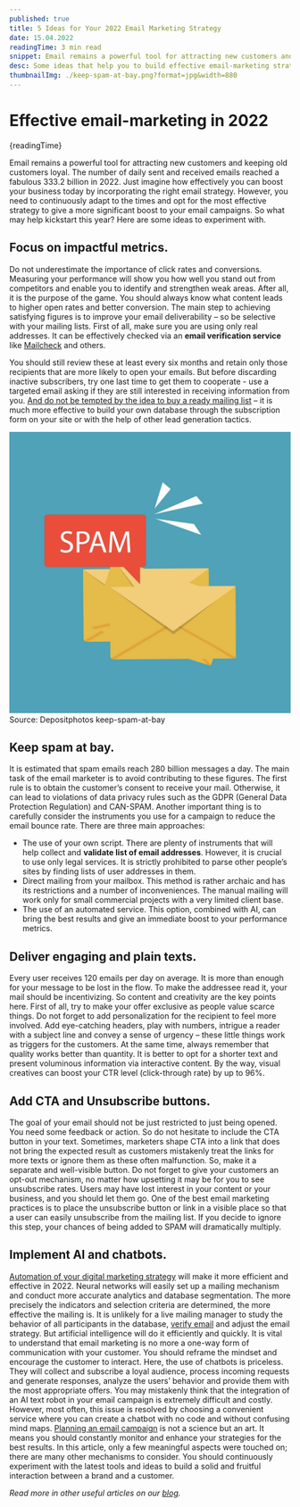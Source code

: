 ```yaml
---
published: true
title: 5 Ideas for Your 2022 Email Marketing Strategy
date: 15.04.2022
readingTime: 3 min read
snippet: Email remains a powerful tool for attracting new customers and keeping old customers loyal. The number of daily sent and received emails reached a fabulous 333.2 billion in 2022. Just imagine how effectively you can boost your business today by incorporating the right email strategy. However, you need to continuously adapt to the times and opt for the most effective strategy to give a more significant boost to your email campaigns. So what may help kickstart this year? Here are some ideas to experiment with.
desc: Some ideas that help you to build effective email-marketing strategy and get the high response from your mail list.
thumbnailImg: ./keep-spam-at-bay.png?format=jpg&width=880
---
```


# Effective email-marketing in 2022

{readingTime}

Email remains a powerful tool for attracting new customers and keeping old customers loyal. The number of daily sent and received emails reached a fabulous 333.2 billion in 2022. Just imagine how effectively you can boost your business today by incorporating the right email strategy. However, you need to continuously adapt to the times and opt for the most effective strategy to give a more significant boost to your email campaigns. So what may help kickstart this year? Here are some ideas to experiment with.

## Focus on impactful metrics.

Do not underestimate the importance of click rates and conversions. Measuring your performance will show you how well you stand out from competitors and enable you to identify and strengthen weak areas. After all, it is the purpose of the game. You should always know what content leads to higher open rates and better conversion. The main step to achieving satisfying figures is to improve your email deliverability – so be selective with your mailing lists. First of all, make sure you are using only real addresses. It can be effectively checked via an **email verification service** like [Mailcheck](https://mailcheck.co/) and others.

You should still review these at least every six months and retain only those recipients that are more likely to open your emails. But before discarding inactive subscribers, try one last time to get them to cooperate - use a targeted email asking if they are still interested in receiving information from you. [And do not be tempted by the idea to buy a ready mailing list](/blog/want-to-buy-an-email-list-we-have-6-reasons-not-to) – it is much more effective to build your own database through the subscription form on your site or with the help of other lead generation tactics.

![keep-spam-at-bay](./keep-spam-at-bay.png?format=webp;jpg;png;avif&srcset&width=880)
Source: Depositphotos keep-spam-at-bay

## Keep spam at bay.

It is estimated that spam emails reach 280 billion messages a day. The main task of the email marketer is to avoid contributing to these figures. The first rule is to obtain the customer’s consent to receive your mail. Otherwise, it can lead to violations of data privacy rules such as the GDPR (General Data Protection Regulation) and CAN-SPAM. Another important thing is to carefully consider the instruments you use for a campaign to reduce the email bounce rate. There are three main approaches:

- The use of your own script. There are plenty of instruments that will help collect and **validate list of email addresses**. However, it is crucial to use only legal services. It is strictly prohibited to parse other people’s sites by finding lists of user addresses in them.
- Direct mailing from your mailbox. This method is rather archaic and has its restrictions and a number of inconveniences. The manual mailing will work only for small commercial projects with a very limited client base.
- The use of an automated service. This option, combined with AI, can bring the best results and give an immediate boost to your performance metrics.

## Deliver engaging and plain texts.

Every user receives 120 emails per day on average. It is more than enough for your message to be lost in the flow. To make the addressee read it, your mail should be incentivizing. So content and creativity are the key points here. First of all, try to make your offer exclusive as people value scarce things. Do not forget to add personalization for the recipient to feel more involved. Add eye-catching headers, play with numbers, intrigue a reader with a subject line and convey a sense of urgency – these little things work as triggers for the customers.
At the same time, always remember that quality works better than quantity. It is better to opt for a shorter text and present voluminous information via interactive content. By the way, visual creatives can boost your CTR level (click-through rate) by up to 96%.

## Add CTA and Unsubscribe buttons.

The goal of your email should not be just restricted to just being opened. You need some feedback or action. So do not hesitate to include the CTA button in your text. Sometimes, marketers shape CTA into a link that does not bring the expected result as customers mistakenly treat the links for more texts or ignore them as these often malfunction. So, make it a separate and well-visible button.
Do not forget to give your customers an opt-out mechanism, no matter how upsetting it may be for you to see unsubscribe rates. Users may have lost interest in your content or your business, and you should let them go. One of the best email marketing practices is to place the unsubscribe button or link in a visible place so that a user can easily unsubscribe from the mailing list. If you decide to ignore this step, your chances of being added to SPAM will dramatically multiply.

## Implement AI and chatbots.

[Automation of your digital marketing strategy](/blog/great-ideas-for-your-email-marketing-strategy) will make it more efficient and effective in 2022. Neural networks will easily set up a mailing mechanism and conduct more accurate analytics and database segmentation. The more precisely the indicators and selection criteria are determined, the more effective the mailing is. It is unlikely for a live mailing manager to study the behavior of all participants in the database, [verify email](https://mailcheck.co/) and adjust the email strategy. But artificial intelligence will do it efficiently and quickly.
It is vital to understand that email marketing is no more a one-way form of communication with your customer. You should reframe the mindset and encourage the customer to interact. Here, the use of chatbots is priceless. They will collect and subscribe a loyal audience, process incoming requests and generate responses, analyze the users’ behavior and provide them with the most appropriate offers. You may mistakenly think that the integration of an AI text robot in your email campaign is extremely difficult and costly. However, most often, this issue is resolved by choosing a convenient service where you can create a chatbot with no code and without confusing mind maps.
[Planning an email campaign](/blog/email-marketing-campaign-metrics) is not a science but an art. It means you should constantly monitor and enhance your strategies for the best results. In this article, only a few meaningful aspects were touched on; there are many other mechanisms to consider. You should continuously experiment with the latest tools and ideas to build a solid and fruitful interaction between a brand and a customer.

*Read more in other useful articles on our [blog](/blog).*
